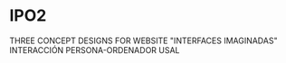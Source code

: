 # IPO2
THREE CONCEPT DESIGNS FOR WEBSITE "INTERFACES IMAGINADAS"
INTERACCIÓN PERSONA-ORDENADOR USAL
